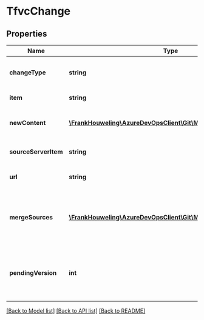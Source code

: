 # TfvcChange

## Properties
Name | Type | Description | Notes
------------ | ------------- | ------------- | -------------
**changeType** | **string** | The type of change that was made to the item. | [optional] 
**item** | **string** | Current version. | [optional] 
**newContent** | [**\FrankHouweling\AzureDevOpsClient\Git\Model\ItemContent**](ItemContent.md) | Content of the item after the change. | [optional] 
**sourceServerItem** | **string** | Path of the item on the server. | [optional] 
**url** | **string** | URL to retrieve the item. | [optional] 
**mergeSources** | [**\FrankHouweling\AzureDevOpsClient\Git\Model\TfvcMergeSource[]**](TfvcMergeSource.md) | List of merge sources in case of rename or branch creation. | [optional] 
**pendingVersion** | **int** | Version at which a (shelved) change was pended against | [optional] 

[[Back to Model list]](../README.md#documentation-for-models) [[Back to API list]](../README.md#documentation-for-api-endpoints) [[Back to README]](../README.md)


